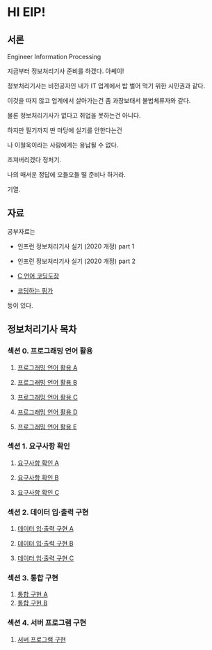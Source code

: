 # HI EIP!

## 서론

Engineer Information Processing

지금부터 정보처리기사 준비를 하겠다. 아쎼이!

정보처리기사는 비전공자인 내가 IT 업계에서 밥 벌어 먹기 위한 시민권과 같다.

이것을 따지 않고 업계에서 살아가는건 좀 과장보태서 불법체류자와 같다.

물론 정보처리기사가 없다고 취업을 못하는건 아니다.

하지만 필기까지 딴 마당에 실기를 안한다는건

나 이철욱이라는 사람에게는 용납될 수 없다.

조져버리겠다 정처기.

나의 매서운 정답에 오들오들 떨 준비나 하거라.

기열.

## 자료

공부자료는

- 인프런 정보처리기사 실기 (2020 개정) part 1

- 인프런 정보처리기사 실기 (2020 개정) part 2

- [C 언어 코딩도장](https://dojang.io/course/view.php?id=2)

- [코딩하는 핑가](https://ss-o.tistory.com/110?category=967966)

등이 있다.

## 정보처리기사 목차

### 섹션 0. 프로그래밍 언어 활용

1. [프로그래밍 언어 활용 A](https://github.com/lugia574/EIP.github.io-/blob/main/%ED%94%84%EB%A1%9C%EA%B7%B8%EB%9E%98%EB%B0%8D%20%EC%96%B8%EC%96%B4%20%ED%99%9C%EC%9A%A9/%ED%94%84%EB%A1%9C%EA%B7%B8%EB%9E%98%EB%B0%8D%20%EC%96%B8%EC%96%B4%20%ED%99%9C%EC%9A%A9A.md)

2. [프로그래밍 언어 활용 B](https://github.com/lugia574/EIP.github.io-/blob/main/%ED%94%84%EB%A1%9C%EA%B7%B8%EB%9E%98%EB%B0%8D%20%EC%96%B8%EC%96%B4%20%ED%99%9C%EC%9A%A9/%ED%94%84%EB%A1%9C%EA%B7%B8%EB%9E%98%EB%B0%8D%20%EC%96%B8%EC%96%B4%20%ED%99%9C%EC%9A%A9B.md)

3. [프로그래밍 언어 활용 C](https://github.com/lugia574/EIP.github.io-/blob/main/%ED%94%84%EB%A1%9C%EA%B7%B8%EB%9E%98%EB%B0%8D%20%EC%96%B8%EC%96%B4%20%ED%99%9C%EC%9A%A9/%ED%94%84%EB%A1%9C%EA%B7%B8%EB%9E%98%EB%B0%8D%20%EC%96%B8%EC%96%B4%20%ED%99%9C%EC%9A%A9C.md)

4. [프로그래밍 언어 활용 D](https://github.com/lugia574/EIP.github.io-/blob/main/%ED%94%84%EB%A1%9C%EA%B7%B8%EB%9E%98%EB%B0%8D%20%EC%96%B8%EC%96%B4%20%ED%99%9C%EC%9A%A9/%ED%94%84%EB%A1%9C%EA%B7%B8%EB%9E%98%EB%B0%8D%20%EC%96%B8%EC%96%B4%20%ED%99%9C%EC%9A%A9D.md)

5. [프로그래밍 언어 활용 E](https://github.com/lugia574/EIP.github.io-/blob/main/%ED%94%84%EB%A1%9C%EA%B7%B8%EB%9E%98%EB%B0%8D%20%EC%96%B8%EC%96%B4%20%ED%99%9C%EC%9A%A9/%ED%94%84%EB%A1%9C%EA%B7%B8%EB%9E%98%EB%B0%8D%20%EC%96%B8%EC%96%B4%20%ED%99%9C%EC%9A%A9E.md)

### 섹션 1. 요구사항 확인

1. [요구사항 확인 A](https://github.com/lugia574/EIP.github.io-/blob/main/%EC%9A%94%EA%B5%AC%EC%82%AC%ED%95%AD%20%ED%99%95%EC%9D%B8/%EC%9A%94%EA%B5%AC%EC%82%AC%ED%95%AD%20%ED%99%95%EC%9D%B8A.md)

2. [요구사항 확인 B](https://github.com/lugia574/EIP.github.io-/blob/main/%EC%9A%94%EA%B5%AC%EC%82%AC%ED%95%AD%20%ED%99%95%EC%9D%B8/%EC%9A%94%EA%B5%AC%EC%82%AC%ED%95%AD%20%ED%99%95%EC%9D%B8B.md)

3. [요구사항 확인 C](https://github.com/lugia574/EIP.github.io-/blob/main/%EC%9A%94%EA%B5%AC%EC%82%AC%ED%95%AD%20%ED%99%95%EC%9D%B8/%EC%9A%94%EA%B5%AC%EC%82%AC%ED%95%AD%20%ED%99%95%EC%9D%B8C.md)

### 섹션 2. 데이터 입·출력 구현

1. [데이터 입·출력 구현 A](https://github.com/lugia574/EIP.github.io-/blob/main/%EB%8D%B0%EC%9D%B4%ED%84%B0%20%EC%9E%85%C2%B7%EC%B6%9C%EB%A0%A5%20%EA%B5%AC%ED%98%84/%EB%8D%B0%EC%9D%B4%ED%84%B0%20%EC%9E%85%C2%B7%EC%B6%9C%EB%A0%A5%20%EA%B5%AC%ED%98%84A.md)

2. [데이터 입·출력 구현 B](https://github.com/lugia574/EIP.github.io-/blob/main/%EB%8D%B0%EC%9D%B4%ED%84%B0%20%EC%9E%85%C2%B7%EC%B6%9C%EB%A0%A5%20%EA%B5%AC%ED%98%84/%EB%8D%B0%EC%9D%B4%ED%84%B0%20%EC%9E%85%C2%B7%EC%B6%9C%EB%A0%A5%20%EA%B5%AC%ED%98%84B.md)

3. [데이터 입·출력 구현 C](https://github.com/lugia574/EIP.github.io-/blob/main/%EB%8D%B0%EC%9D%B4%ED%84%B0%20%EC%9E%85%C2%B7%EC%B6%9C%EB%A0%A5%20%EA%B5%AC%ED%98%84/%EB%8D%B0%EC%9D%B4%ED%84%B0%20%EC%9E%85%C2%B7%EC%B6%9C%EB%A0%A5%20%EA%B5%AC%ED%98%84C.md)

### 섹션 3. 통합 구현

1. [통합 구현 A](https://github.com/lugia574/EIP.github.io-/blob/main/%ED%86%B5%ED%95%A9%20%EA%B5%AC%ED%98%84/%ED%86%B5%ED%95%A9%20%EA%B5%AC%ED%98%84A.md)
2. [통합 구현 B](https://github.com/lugia574/EIP.github.io-/blob/main/%ED%86%B5%ED%95%A9%20%EA%B5%AC%ED%98%84/%ED%86%B5%ED%95%A9%20%EA%B5%AC%ED%98%84B.md)

### 섹션 4. 서버 프로그램 구현

1. [서버 프로그램 구현](https://github.com/lugia574/EIP.github.io-/blob/main/%EC%84%9C%EB%B2%84%20%ED%94%84%EB%A1%9C%EA%B7%B8%EB%9E%A8%20%EA%B5%AC%ED%98%84/%EC%84%9C%EB%B2%84%20%ED%94%84%EB%A1%9C%EA%B7%B8%EB%9E%A8%20%EA%B5%AC%ED%98%84A.md)
